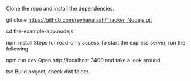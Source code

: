 Clone the repo and install the dependencies.

git clone https://github.com/reyhanatash/Tracker_Nodejs.git

cd the-example-app.nodejs

npm install
Steps for read-only access
To start the express server, run the following

npm run dev
Open http://localhost:3400 and take a look around.

tsc
Build project, check dist folder.
